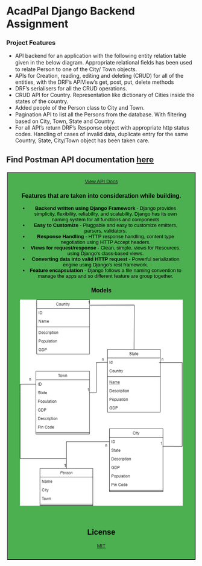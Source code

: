 # AcadPal Django Backend Assignment
### Project Features
- API backend for an application with the following entity relation table given in the below diagram. Appropriate relational ﬁelds has been used to relate Person to one of the City/ Town objects.
- APIs for Creation, reading, editing and deleting (CRUD) for all of the entities, with the DRF’s APIView’s get, post, put, delete methods
-  DRF’s serialisers for all the CRUD operations.
-  CRUD API for Country. Representation like dictionary of Cities inside the states of the country.
- Added people of the Person class to City and Town.
- Pagination API to list all the Persons from the database. With ﬁltering based on City, Town, State and Country.
-  For all API’s return DRF’s Response object with appropriate http status codes. Handling of cases of invalid data, duplicate entry for the same Country, State, City/Town object has been taken care.


## Find Postman API documentation [here](https://documenter.getpostman.com/view/5616249/T1Dv9FKP?version=latest)
<a href="https://documenter.getpostman.com/view/5616249/T1Dv9FKP?version=latest" target="_blank">
    <a href = "https://documenter.getpostman.com/view/5616249/T1Dv9FKP?version=latest"><button style="background-color: #4CAF50; margin: 4px 2px; cursor: pointer; padding: 15px 32px;"> View API Docs</buttom></a>
</a>


### Features that are taken into consideration while building.
- **Backend written using Django Framework** - Django provides simplicity, flexibility, reliability, and scalability. Django has its own naming system for all functions and components
 - **Easy to Customize** - Pluggable and easy to customize emitters, parsers, validators.
 - **Response Handling** - HTTP response handling, content type negotiation using HTTP Accept headers.
 - **Views for request/response** - Clean, simple, views for Resources, using Django's class-based views.
 - **Converting data into valid HTTP request** - Powerful serialization engine using Django's rest framework.
 - **Feature encapsulation** - Django follows a file naming convention to manage the apps and so different feature are group together.

### Models
<p align="center">
    <img src="https://raw.githubusercontent.com/Adityaraj1711/acadpal/master/acadpal.png?raw=true">
</p>
<br>


## License
[MIT](https://choosealicense.com/licenses/mit/)